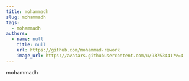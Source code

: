 ```yaml
---
title: mohammadh
slug: mohammadh
tags:
  - mohammadh
authors:
  - name: null
    title: null
    url: https://github.com/mohammad-rework
    image_url: https://avatars.githubusercontent.com/u/93753441?v=4
---
```

m﻿ohammadh